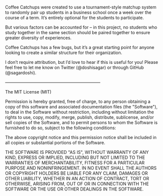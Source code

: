 Coffee Catchups were created to use a tournament-style matchup system to randomly pair up students in a business school once a week over the course of a term. It’s entirely optional for the students to participate.

But various factors can be accounted for – in this project, no students who study together in the same section should be paired together to ensure greater diversity of experiences.

Coffee Catchups has a few bugs, but it’s a great starting point for anyone looking to create a similar structure for their organization.

I don’t require attribution, but I’d love to hear if this is useful for you! Please feel free to let me know on Twitter (@doshisagar) or through GitHub (@sagardoshi).

——————————————————————

The MIT License (MIT)

Permission is hereby granted, free of charge, to any person obtaining a copy of this software and associated documentation files (the "Software"), to deal in the Software without restriction, including without limitation the rights to use, copy, modify, merge, publish, distribute, sublicense, and/or sell copies of the Software, and to permit persons to whom the Software is furnished to do so, subject to the following conditions:

The above copyright notice and this permission notice shall be included in all copies or substantial portions of the Software.

THE SOFTWARE IS PROVIDED "AS IS", WITHOUT WARRANTY OF ANY KIND, EXPRESS OR IMPLIED, INCLUDING BUT NOT LIMITED TO THE WARRANTIES OF MERCHANTABILITY, FITNESS FOR A PARTICULAR PURPOSE AND NONINFRINGEMENT. IN NO EVENT SHALL THE AUTHORS OR COPYRIGHT HOLDERS BE LIABLE FOR ANY CLAIM, DAMAGES OR OTHER LIABILITY, WHETHER IN AN ACTION OF CONTRACT, TORT OR OTHERWISE, ARISING FROM, OUT OF OR IN CONNECTION WITH THE SOFTWARE OR THE USE OR OTHER DEALINGS IN THE SOFTWARE.